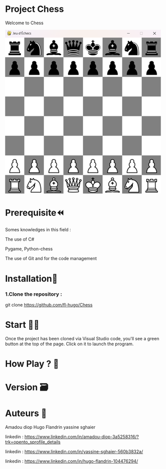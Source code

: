 
# Project Chess
Welcome to Chess

<img src="./Ressources\images\chess.png" with="800" />



# Prerequisite⏪
Somes knowledges in this field :

The use of C#

Pygame, Python-chess

The use of Git and for the code management

# Installation🔧

### 1.Clone the repository :

git clone https://github.com/fl-hugo/Chess

# Start 🧑‍💻

Once the project has been cloned via Visual Studio code, you'll see a green button at the top of the page. Click on it to launch the program.


# How Play ? 🔨



# Version 🗃️


# Auteurs 💸
Amadou diop 
Hugo Flandrin
yassine sghaier

linkedin : https://www.linkedin.com/in/amadou-diop-3a5258316/?trk=opento_sprofile_details

linkedin : https://www.linkedin.com/in/yassine-sghaier-560b3832a/

linkedin : https://www.linkedin.com/in/hugo-flandrin-104476294/
